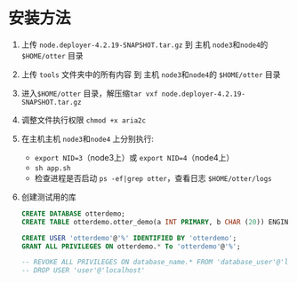# 安装方法

1. 上传 `node.deployer-4.2.19-SNAPSHOT.tar.gz` 到 主机 `node3`和`node4`的 `$HOME/otter` 目录
1. 上传 `tools` 文件夹中的所有内容 到 主机 `node3`和`node4`的 `$HOME/otter` 目录
1. 进入`$HOME/otter` 目录，解压缩`tar vxf node.deployer-4.2.19-SNAPSHOT.tar.gz`
1. 调整文件执行权限 `chmod +x aria2c`
1. 在主机主机 `node3`和`node4` 上分别执行:
    - `export NID=3`（node3上）或 `export NID=4`（node4上）
    - `sh app.sh`
    - 检查进程是否启动 `ps -ef|grep otter`，查看日志 `$HOME/otter/logs`
1. 创建测试用的库

    ```sql
    CREATE DATABASE otterdemo;
    CREATE TABLE otterdemo.otter_demo(a INT PRIMARY, b CHAR (20)) ENGINE=InnoDB DEFAULT CHARSET=utf8;

    CREATE USER 'otterdemo'@'%' IDENTIFIED BY 'otterdemo';
    GRANT ALL PRIVILEGES ON otterdemo.* To 'otterdemo'@'%';

    -- REVOKE ALL PRIVILEGES ON database_name.* FROM 'database_user'@'localhost';
    -- DROP USER 'user'@'localhost'
    ```
